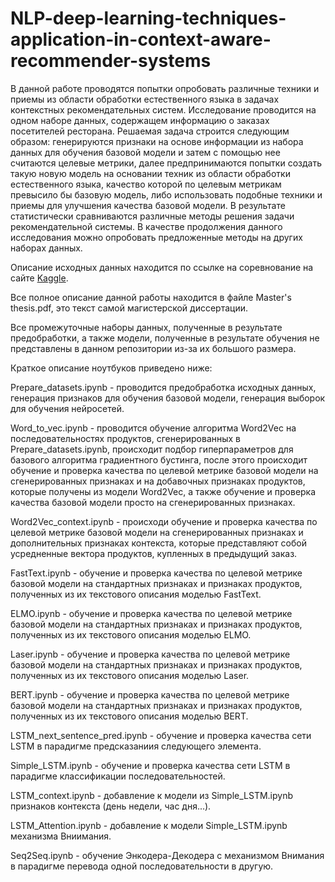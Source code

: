 # NLP-deep-learning-techniques-application-in-context-aware-recommender-systems
В данной работе проводятся попытки опробовать различные техники и приемы из области обработки естественного языка в задачах контекстных рекомендательных систем. Исследование проводится на одном наборе данных, содержащем информацию о заказах посетителей ресторана. Решаемая задача строится следующим образом: генерируются признаки на основе информации из набора данных для обучения базовой модели и затем с помощью нее считаются целевые метрики, далее предпринимаются попытки создать такую новую модель на основании техник из области обработки естественного языка, качество которой по целевым метрикам превысило бы базовую модель, либо использовать подобные техники и приемы для улучшения качества базовой модели. В результате статистически сравниваются различные методы решения задачи рекомендательной системы. В качестве продолжения данного исследования можно опробовать предложенные методы на других наборах данных.

Описание исходных данных находится по ссылке на соревнование на сайте [Kaggle](https://www.kaggle.com/c/instacart-market-basket-analysis/data).

Все полное описание данной работы находится в файле Master's thesis.pdf, это текст самой магистерской диссертации.

Все промежуточные наборы данных, полученные в результате предобработки, а также модели, полученные в результате обучения не представлены в данном репозитории из-за их большого размера.

Краткое описание ноутбуков приведено ниже:

Prepare_datasets.ipynb - проводится предобработка исходных данных, генерация признаков для обучения базовой модели, генерация выборок для обучения нейросетей.

Word_to_vec.ipynb - проводится обучение алгоритма Word2Vec на последовательностях продуктов, сгенерированных в Prepare_datasets.ipynb, происходит подбор гиперпараметров для базового алгоритма градиентного бустинга, после этого происходит обучение и проверка качества по целевой метрике базовой модели на сгенерированных признаках и на добавочных признаках продуктов, которые получены из модели Word2Vec, а также обучение и проверка качества базовой модели просто на сгенерированных признаках.

Word2Vec_context.ipynb - происходи обучение и проверка качества по целевой метрике базовой модели на сгенерированных признаках и дополнительных признаках контекста, которые представляют собой усредненные вектора продуктов, купленных в предыдущий заказ.

FastText.ipynb - обучение и проверка качества по целевой метрике базовой модели на стандартных признаках и признаках продуктов, полученных из их текстового описания моделью FastText.

ELMO.ipynb - обучение и проверка качества по целевой метрике базовой модели на стандартных признаках и признаках продуктов, полученных из их текстового описания моделью ELMO.

Laser.ipynb - обучение и проверка качества по целевой метрике базовой модели на стандартных признаках и признаках продуктов, полученных из их текстового описания моделью Laser.

BERT.ipynb - обучение и проверка качества по целевой метрике базовой модели на стандартных признаках и признаках продуктов, полученных из их текстового описания моделью BERT.

LSTM_next_sentence_pred.ipynb - обучение и проверка качества сети LSTM в парадигме предсказаниия следующего элемента.

Simple_LSTM.ipynb - обучение и проверка качества сети LSTM в парадигме классификации последовательностей.

LSTM_context.ipynb - добавление к модели из Simple_LSTM.ipynb признаков контекста (день недели, час дня...).

LSTM_Attention.ipynb - добавление к модели Simple_LSTM.ipynb механизма Вниимания.

Seq2Seq.ipynb - обучение Энкодера-Декодера с механизмом Внимания в парадигме перевода одной последовательности в другую.

